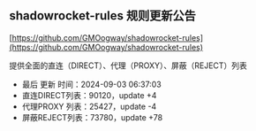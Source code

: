 ## shadowrocket-rules 规则更新公告

[https://github.com/GMOogway/shadowrocket-rules](https://github.com/GMOogway/shadowrocket-rules)

提供全面的直连（DIRECT）、代理（PROXY）、屏蔽（REJECT）列表
- 最后 更新 时间：2024-09-03 06:37:03
- 直连DIRECT列表：90120，update +4
- 代理PROXY 列表：25427，update -4
- 屏蔽REJECT列表：73780，update +78